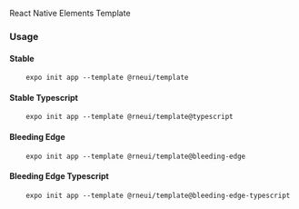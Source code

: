 React Native Elements Template

### Usage

#### Stable

        expo init app --template @rneui/template

#### Stable Typescript

        expo init app --template @rneui/template@typescript

#### Bleeding Edge

        expo init app --template @rneui/template@bleeding-edge

#### Bleeding Edge Typescript

        expo init app --template @rneui/template@bleeding-edge-typescript
